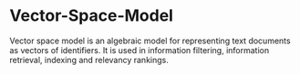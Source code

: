 # Vector-Space-Model
Vector space model is an algebraic model for representing text documents as vectors of identifiers. It is used in information filtering, information retrieval, indexing and relevancy rankings.
